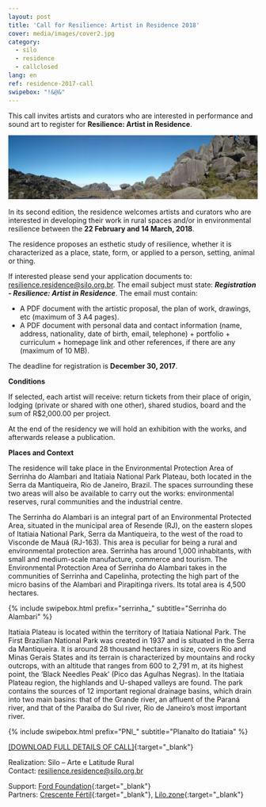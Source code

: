 ```yaml
---
layout: post
title: 'Call for Resilience: Artist in Residence 2018'
cover: media/images/cover2.jpg
category:
  - silo
  - residence
  - callclosed
lang: en
ref: residence-2017-call
swipebox: "!&@&"
---
```

This call invites artists and curators who are interested in performance and sound art to register for **Resilience: Artist in Residence**.

![](../media/images/resilience-residence-2018-call/PNII_J_42.jpg)

In its second edition, the residence welcomes artists and curators who are interested in developing their work in rural spaces and/or in environmental resilience between the **22 February and 14 March, 2018**.

The residence proposes an esthetic study of resilience, whether it is characterized as a place, state, form, or applied to a person, setting, animal or thing.

If interested please send your application documents to: [resilience.residence@silo.org.br](mailto:resilience.residence@silo.org.br). The email subject must state: ***Registration - Resilience: Artist in Residence***. The email must contain: 

- A PDF document with the artistic proposal, the plan of work, drawings, etc (maximum of 3 A4 pages).
- A PDF document with personal data and contact information (name, address, nationality, date of birth, email, telephone) + portfolio + curriculum + homepage link and other references, if there are any (maximum of 10 MB).

The deadline for registration is **December 30, 2017**.

**Conditions**  

If selected, each artist will receive: return tickets from their place of origin, lodging (private or shared with one other), shared studios, board and the sum of R$2,000.00 per project.

At the end of the residency we will hold an exhibition with the works, and afterwards release a publication.

**Places and Context**  

The residence will take place in the Environmental Protection Area of Serrinha do Alambari and Itatiaia National Park Plateau, both located in the Serra da Mantiqueira, Rio de Janeiro, Brazil. The spaces surrounding these two areas will also be available to carry out the works: environmental reserves, rural communities and the industrial centre.

The Serrinha do Alambari is an integral part of an Environmental Protected Area, situated in the municipal area of Resende (RJ), on the eastern slopes of Itatiaia National Park, Serra da Mantiqueira, to the west of the road to Visconde de Mauá (RJ-163). This area is peculiar for being a rural and environmental protection area. Serrinha has around 1,000 inhabitants, with small and medium-scale manufacture, commerce and tourism. The Environmental Protection Area of Serrinha do Alambari takes in the communities of Serrinha and Capelinha, protecting the high part of the micro basins of the Alambari and Pirapitinga rivers. Its total area is 4,500 hectares.

{% include swipebox.html prefix="serrinha_" subtitle="Serrinha do Alambari" %}

Itatiaia Plateau is located within the territory of Itatiaia National Park. The First Brazilian National Park was created in 1937 and is situated in the Serra da Mantiqueira. It is around 28 thousand hectares in size, covers Rio and Minas Gerais States and its terrain is characterized by mountains and rocky outcrops, with an altitude that ranges from 600 to 2,791 m, at its highest point, the ‘Black Needles Peak’ (Pico das Agulhas Negras). In the Itatiaia Plateau region, the highlands and U-shaped valleys are found. The park contains the sources of 12 important regional drainage basins, which drain into two main basins: that of the Grande river, an affluent of the Paraná river, and that of the Paraíba do Sul river, Rio de Janeiro’s most important river.

{% include swipebox.html prefix="PNI_" subtitle="Planalto do Itatiaia" %}

[[DOWNLOAD FULL DETAILS OF CALL]](/media/docs/resilience-residence-2018_call.pdf){:target="_blank"}

Realization: Silo – Arte e Latitude Rural  
Contact: [resilience.residence@silo.org.br](mailto:resilience.residence@silo.org.br)

Support: [Ford Foundation](https://www.fordfoundation.org/){:target="_blank"}  
Partners: [Crescente Fértil](http://crescentefertil.org.br/){:target="_blank"}, [Lilo.zone](http://www.lilo.zone/){:target="_blank"}
